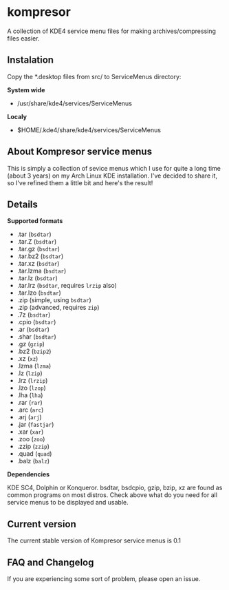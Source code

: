 kompresor
=========

A collection of KDE4 service menu files for making archives/compressing files easier.

Instalation
----------------------------------------------------------------------------------------

Copy the *.desktop files from src/ to ServiceMenus directory:

**System wide**
 * /usr/share/kde4/services/ServiceMenus

**Localy**
 * $HOME/.kde4/share/kde4/services/ServiceMenus

About Kompresor service menus
----------------------------------------------------------------------------------------

This is simply a collection of sevice menus  which I use for quite a long time (about
3 years) on my Arch Linux KDE installation. I've decided to share it, so I've refined
them a little bit and here's the result!

Details
----------------------------------------------------------------------------------------

**Supported formats**
 * .tar		(`bsdtar`)
 * .tar.Z	(`bsdtar`)
 * .tar.gz	(`bsdtar`)
 * .tar.bz2	(`bsdtar`)
 * .tar.xz	(`bsdtar`)
 * .tar.lzma	(`bsdtar`)
 * .tar.lz	(`bsdtar`)
 * .tar.lrz	(`bsdtar`, requires `lrzip` also)
 * .tar.lzo	(`bsdtar`)
 * .zip		(simple, using `bsdtar`)
 * .zip		(advanced, requires `zip`)
 * .7z		(`bsdtar`)
 * .cpio	(`bsdtar`)
 * .ar		(`bsdtar`)
 * .shar	(`bsdtar`)
 * .gz		(`gzip`)
 * .bz2		(`bzip2`)
 * .xz		(`xz`)
 * .lzma	(`lzma`)
 * .lz		(`lzip`)
 * .lrz		(`lrzip`)
 * .lzo		(`lzop`)
 * .lha		(`lha`)
 * .rar		(`rar`)
 * .arc		(`arc`)
 * .arj		(`arj`)
 * .jar		(`fastjar`)
 * .xar		(`xar`)
 * .zoo		(`zoo`)
 * .zzip	(`zzip`)
 * .quad	(`quad`)
 * .balz	(`balz`)

**Dependencies**

KDE SC4, Dolphin or Konqueror.
bsdtar, bsdcpio, gzip, bzip, xz are found as common programs on most distros.
Check above what do you need for all service menus to be displayed and usable.

Current version
----------------------------------------------------------------------------------------

The current stable version of Kompresor service menus is 0.1

FAQ and Changelog
----------------------------------------------------------------------------------------

If you are experiencing some sort of problem, please open an issue.
